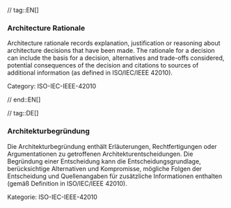 // tag::EN[]
### Architecture Rationale

Architecture rationale records explanation, justification or reasoning about architecture decisions that have been made. The rationale for a decision can include the basis for a decision, alternatives and trade-offs considered, potential consequences of the decision and citations to sources of additional information (as defined in ISO/IEC/IEEE 42010).

Category: ISO-IEC-IEEE-42010




// end::EN[]

// tag::DE[]
### Architekturbegründung

Die Architekturbegründung enthält Erläuterungen, Rechtfertigungen oder
Argumentationen zu getroffenen Architekturentscheidungen. Die
Begründung einer Entscheidung kann die Entscheidungsgrundlage,
berücksichtige Alternativen und Kompromisse, mögliche Folgen der
Entscheidung und Quellenangaben für zusätzliche Informationen
enthalten (gemäß Definition in ISO/IEC/IEEE 42010).

Kategorie: ISO-IEC-IEEE-42010
